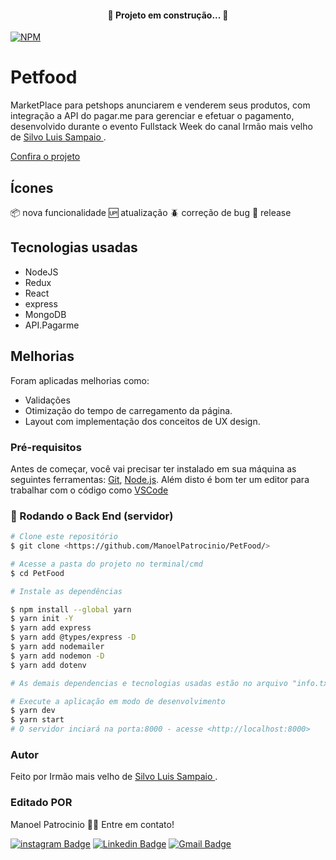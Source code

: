
<h4 align="center"> 
	🚧  Projeto em construção...  🚧
</h4>

[![NPM](https://img.shields.io/npm/l/react)](https://github.com/ManoelPatrocinio/portifolio/blob/main/LICENSE) 

# Petfood
 MarketPlace para petshops anunciarem e venderem seus produtos, com integração  a API do pagar.me para gerenciar e efetuar o pagamento,  desenvolvido durante o evento Fullstack Week do canal Irmão mais velho de [Silvo Luis Sampaio ](https://www.youtube.com/channel/UC5cfBZHUQpcMvBJDBaX8-jg/featured).

[Confira o projeto](https://petshop-fontend.herokuapp.com/)

## Ícones
:package: nova funcionalidade
:up: atualização
:beetle: correção de bug
:checkered_flag: release

## Tecnologias usadas
  * NodeJS
  * Redux
  * React
  * express
  * MongoDB
  * API.Pagarme


## Melhorias

  Foram aplicadas melhorias como:
  
  * Validações
  * Otimização do tempo de carregamento da página. 
  * Layout com implementação dos conceitos de UX design.

### Pré-requisitos

Antes de começar, você vai precisar ter instalado em sua máquina as seguintes ferramentas:
[Git](https://git-scm.com), [Node.js](https://nodejs.org/en/). 
Além disto é bom ter um editor para trabalhar com o código como [VSCode](https://code.visualstudio.com/)

### 🎲 Rodando o Back End (servidor)

```bash
# Clone este repositório
$ git clone <https://github.com/ManoelPatrocinio/PetFood/>

# Acesse a pasta do projeto no terminal/cmd
$ cd PetFood

# Instale as dependências

$ npm install --global yarn
$ yarn init -Y                             
$ yarn add express                         
$ yarn add @types/express -D               
$ yarn add nodemailer                     
$ yarn add nodemon -D 
$ yarn add dotenv

# As demais dependencias e tecnologias usadas estão no arquivo "info.txt"

# Execute a aplicação em modo de desenvolvimento
$ yarn dev
$ yarn start
# O servidor inciará na porta:8000 - acesse <http://localhost:8000>


```

### Autor

Feito por Irmão mais velho de [Silvo Luis Sampaio ](https://www.youtube.com/channel/UC5cfBZHUQpcMvBJDBaX8-jg/featured).

### Editado POR
Manoel Patrocinio 👋🏽 Entre em contato!

[![instagram Badge](https://img.shields.io/badge/Instagram-E4405F?style=flat-square&logo=instagram&logoColor=white=https://www.instagram.com/patrocinioiii/)](https://www.instagram.com/patrocinioiii/) [![Linkedin Badge](https://img.shields.io/badge/-Manoel-blue?style=flat-square&logo=Linkedin&logoColor=white&link=https://linkedin.com/in/manoel-patrocinio-1b342b203/)](https://linkedin.com/in/manoel-patrocinio-1b342b203) 
[![Gmail Badge](https://img.shields.io/badge/-manoelpatrocinio99@gmail.com-c14438?style=flat-square&logo=Gmail&logoColor=white&link=mailto:manoelpatrocinio99@gmail.com)](mailto:manoelpatrocinio99@gmail.com)
